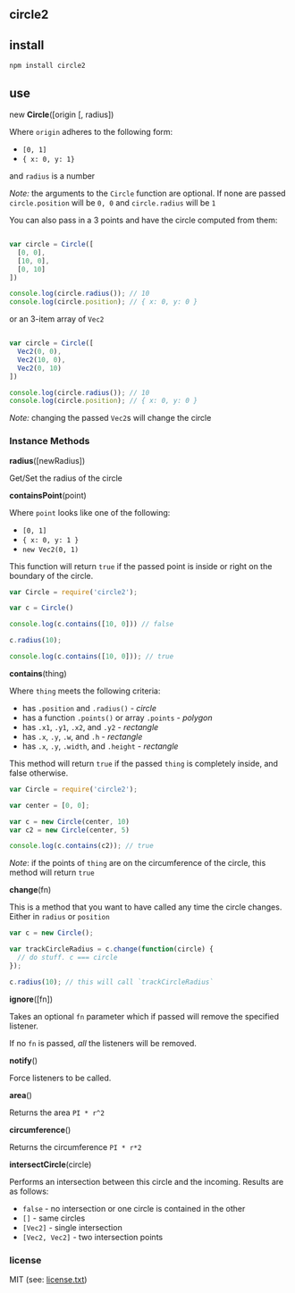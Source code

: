 ## circle2

## install

```
npm install circle2
```

## use


new __Circle__([origin [, radius])

Where `origin` adheres to the following form:

 * `[0, 1]`
 * `{ x: 0, y: 1}`

and `radius` is a number

_Note:_ the arguments to the `Circle` function are optional. If none are passed `circle.position` will be `0, 0` and `circle.radius` will be `1`

You can also pass in a 3 points and have the circle computed from them:

```javascript

var circle = Circle([
  [0, 0],
  [10, 0],
  [0, 10]
])

console.log(circle.radius()); // 10
console.log(circle.position); // { x: 0, y: 0 }

```

or an 3-item array of `Vec2`

```javascript

var circle = Circle([
  Vec2(0, 0),
  Vec2(10, 0),
  Vec2(0, 10)
])

console.log(circle.radius()); // 10
console.log(circle.position); // { x: 0, y: 0 }

```

_Note:_ changing the passed `Vec2`s will change the circle


### Instance Methods

__radius__([newRadius])

Get/Set the radius of the circle

__containsPoint__(point)

Where `point` looks like one of the following:

 * `[0, 1]`
 * `{ x: 0, y: 1 }`
 * `new Vec2(0, 1)`

This function will return `true` if the passed point is inside or right on the boundary of the circle.

```javascript
var Circle = require('circle2');

var c = Circle()

console.log(c.contains([10, 0])) // false

c.radius(10);

console.log(c.contains([10, 0])); // true
```

__contains__(thing)

Where `thing` meets the following criteria:

 * has `.position` and `.radius()` - _circle_
 * has a function `.points()` or array `.points` - _polygon_
 * has `.x1`, `.y1`, `.x2`, and `.y2` - _rectangle_
 * has `.x`, `.y`, `.w`, and `.h` - _rectangle_
 * has `.x`, `.y`, `.width`, and `.height` - _rectangle_

This method will return `true` if the passed `thing` is completely inside, and false otherwise.

```javascript
var Circle = require('circle2');

var center = [0, 0];

var c = new Circle(center, 10)
var c2 = new Circle(center, 5)

console.log(c.contains(c2)); // true
```

_Note_: if the points of `thing` are on the circumference of the circle, this method will return `true`

__change__(fn)

This is a method that you want to have called any time the circle changes.  Either in `radius` or `position`

```javascript
var c = new Circle();

var trackCircleRadius = c.change(function(circle) {
  // do stuff. c === circle
});

c.radius(10); // this will call `trackCircleRadius`
```

__ignore__([fn])

Takes an optional `fn` parameter which if passed will remove the specified listener.

If no `fn` is passed, _all_ the listeners will be removed.

__notify__()

Force listeners to be called.

__area__()

Returns the area `PI * r^2`

__circumference__()

Returns the circumference `PI * r*2`

__intersectCircle__(circle)

Performs an intersection between this circle and the incoming. Results are as follows:

 * `false` - no intersection or one circle is contained in the other
 * `[]` - same circles
 * `[Vec2]` - single intersection
 * `[Vec2, Vec2]` - two intersection points

### license

MIT (see: [license.txt](blob/master/license.txt))
